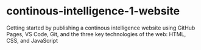 # continous-intelligence-1-website
Getting started by publishing a continous intelligence website using GitHub Pages, VS Code, Git, and the three key technologies of the web: HTML, CSS, and JavaScript
